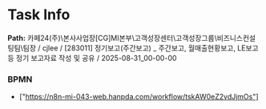 # Task Info

**Path:** 카페24(주)\본사사업장\[CG]MI본부\고객성장센터\고객성장그룹\비즈니스컨설팅팀\팀장 / cjlee / [283011] 정기보고(주간보고) _ 주간보고, 월매출현황보고, LE보고 등 정기 보고자료 작성 및 공유 / 2025-08-31_00-00-00

### BPMN
- ["https://n8n-mi-043-web.hanpda.com/workflow/tskAW0eZ2vdJjmOs"]

